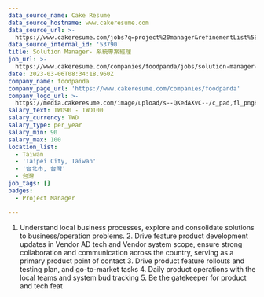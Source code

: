 ```yaml
---
data_source_name: Cake Resume
data_source_hostname: www.cakeresume.com
data_source_url: >-
  https://www.cakeresume.com/jobs?q=project%20manager&refinementList%5Blang_name%5D%5B0%5D=English&refinementList%5Bsalary_type%5D=per_year&range%5Bsalary_range%5D%5Bmin%5D=1000000&page=2
data_source_internal_id: '53790'
title: Solution Manager- 系統專案經理
job_url: >-
  https://www.cakeresume.com/companies/foodpanda/jobs/solution-manager-system-project-manager
date: 2023-03-06T08:34:18.960Z
company_name: foodpanda
company_page_url: 'https://www.cakeresume.com/companies/foodpanda'
company_logo_url: >-
  https://media.cakeresume.com/image/upload/s--QKedAXvC--/c_pad,fl_png8,h_200,w_200/v1673247807/qf1phcrj8gphlgjpbqqi.png
salary_text: TWD90 - TWD100
salary_currency: TWD
salary_type: per_year
salary_min: 90
salary_max: 100
location_list:
  - Taiwan
  - 'Taipei City, Taiwan'
  - '台北市, 台灣'
  - 台灣
job_tags: []
badges:
  - Project Manager

---
```


1. Understand local business processes, explore and consolidate solutions to business/operation problems. 2. Drive feature product development updates in Vendor AD tech and Vendor system scope, ensure strong collaboration and communication across the country, serving as a primary product point of contact 3. Drive product feature rollouts and testing plan, and go-to-market tasks 4. Daily product operations with the local teams and system bud tracking 5. Be the gatekeeper for product and tech feat